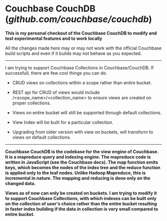 # Couchbase CouchDB (*github.com/couchbase/couchdb*)

**This is my personal checkout of the Couchbase CouchDB to modify and test experimental features and to work locally**

All the changes made here may or may not work with the official Couchbase build scripts and even if it builds may not behave as you expected.

***

I am trying to support Couchbase Collections in Couchbase/CouchDB. If successfull, there are few cool things you can do.

* CRUD views on collections within a scope rather than entire bucket.

* REST api for CRUD of views would include /<scope_name>/<collection_name> to ensure views are created on proper collections.

* Views on entire bucket will still be supported through default collections.

* View Index will be built for a particular collection.

* Upgrading from older version with view on buckets, will transform to views on default collections.

***

**Couchbase CouchDB is the codebase for the view engine of Couchbase. It is a mapreduce query and indexing engine. The mapreduce code is written in JavaScript (see the Couchbase docs). The map function emits keys, which becomes the nodes of the index tree and the reduce function is applied only to the leaf nodes. Unlike Hadoop Mapreduce, this is incremental in nature. The mapping and reducing is done only on the changed data.**

**Views as of now can only be created on buckets. I am trying to modify it to support Couchbase Collections, with which indexes can be built only on the collection of user's choice rather than the entire bucket resulting in faster index building if the data in collection is very small compared to entire bucket.**